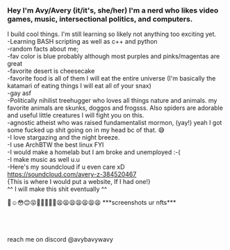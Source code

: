 ### <p>Hey I'm Avy/Avery (it/it's, she/her) I'm a nerd who likes video games, music, intersectional politics, and computers.<br>
I build cool things. I'm still learning so likely not anything too exciting yet.<br>
 -Learning BASH scripting as well as c++ and python<br>
 -random facts about me;<br>
 -fav color is blue probably although most purples and pinks/magentas are great<br>
 -favorite desert is cheesecake<br>
 -favorite food is all of them I will eat the entire universe (I'm basically the katamari of eating things I will eat all of your snax)<br>
 -gay asf<br>
 -Politically nihilist treehugger who loves all things nature and animals. my favorite animals are skunks, doggos and frogsss. Also spiders are adorable and useful little creatures I will fight you on this.<br>
 -agnostic atheist who was raised fundamentalist mormon, (yay!) yeah I got some fucked up shit going on in my head bc of that. 😅<br>
 -I love stargazing and the night breeze.<br>
 -I use ArchBTW the best linux FYI<br>
 -I would make a homelab but I am broke and unemployed :-(<br>
 -I make music as well u.u<br>
 -Here's my soundcloud if u even care xD<br>
 https://soundcloud.com/avery-z-384520467<br>
{This is where I would put a website, If I had one!}<br>
^^ I will make this shit eventually ^^<br></p>
<p>
🥺☺️😳😊😝🐶🤙🏳️‍🌈🤭😫😫😫😫😫😫😫  ***screenshots ur nfts***<br>
<br>
<br>
<br>
<br>
reach me on discord @avybavywavy<br>
</p>
<!---
Avybavywavy/Avybavywavy is a ✨ special ✨ repository because its `README.md` (this file) appears on your GitHub profile.
You can click the Preview link to take a look at your changes.
--->
